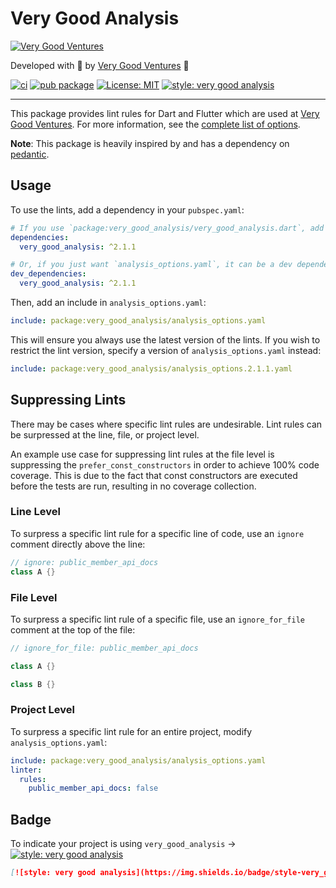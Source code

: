 # Very Good Analysis

[![Very Good Ventures](https://raw.githubusercontent.com/VeryGoodOpenSource/very_good_analysis/main/assets/vgv_logo.png)][very_good_ventures_link]

Developed with 💙 by [Very Good Ventures][very_good_ventures_link] 🦄

[![ci][ci_badge]][ci_badge_link]
[![pub package][pub_badge]][pub_badge_link]
[![License: MIT][license_badge]][license_badge_link]
[![style: very good analysis][badge]][badge_link]

---

This package provides lint rules for Dart and Flutter which are used at [Very Good Ventures][very_good_ventures_link]. For more information, see the [complete list of options][analysis_options_yaml].

**Note**: This package is heavily inspired by and has a dependency on [pedantic][pedantic_link].

## Usage

To use the lints, add a dependency in your `pubspec.yaml`:

```yaml
# If you use `package:very_good_analysis/very_good_analysis.dart`, add a normal dependency.
dependencies:
  very_good_analysis: ^2.1.1

# Or, if you just want `analysis_options.yaml`, it can be a dev dependency.
dev_dependencies:
  very_good_analysis: ^2.1.1
```

Then, add an include in `analysis_options.yaml`:

```yaml
include: package:very_good_analysis/analysis_options.yaml
```

This will ensure you always use the latest version of the lints. If you wish to restrict the lint version, specify a version of `analysis_options.yaml` instead:

```yaml
include: package:very_good_analysis/analysis_options.2.1.1.yaml
```

## Suppressing Lints

There may be cases where specific lint rules are undesirable. Lint rules can be surpressed at the line, file, or project level.

An example use case for suppressing lint rules at the file level is suppressing the `prefer_const_constructors` in order to achieve 100% code coverage. This is due to the fact that const constructors are executed before the tests are run, resulting in no coverage collection.

### Line Level

To surpress a specific lint rule for a specific line of code, use an `ignore` comment directly above the line:

```dart
// ignore: public_member_api_docs
class A {}
```

### File Level

To surpress a specific lint rule of a specific file, use an `ignore_for_file` comment at the top of the file:

```dart
// ignore_for_file: public_member_api_docs

class A {}

class B {}
```

### Project Level

To surpress a specific lint rule for an entire project, modify `analysis_options.yaml`:

```yaml
include: package:very_good_analysis/analysis_options.yaml
linter:
  rules:
    public_member_api_docs: false
```

## Badge

To indicate your project is using `very_good_analysis` →
[![style: very good analysis][badge]][badge_link]

```md
[![style: very good analysis](https://img.shields.io/badge/style-very_good_analysis-B22C89.svg)](https://pub.dev/packages/very_good_analysis)
```

[analysis_options_yaml]: https://github.com/VeryGoodOpenSource/very_good_analysis/blob/main/analysis_options.yaml
[ci_badge]: https://github.com/VeryGoodOpenSource/very_good_analysis/workflows/ci/badge.svg
[ci_badge_link]: https://github.com/VeryGoodOpenSource/very_good_analysis/actions
[badge]: https://img.shields.io/badge/style-very_good_analysis-B22C89.svg
[badge_link]: https://pub.dev/packages/very_good_analysis
[license_badge]: https://img.shields.io/badge/license-MIT-blue.svg
[license_badge_link]: https://opensource.org/licenses/MIT
[pedantic_link]: https://github.com/dart-lang/pedantic
[pub_badge]: https://img.shields.io/pub/v/very_good_analysis.svg
[pub_badge_link]: https://pub.dartlang.org/packages/very_good_analysis
[very_good_ventures_link]: https://verygood.ventures
